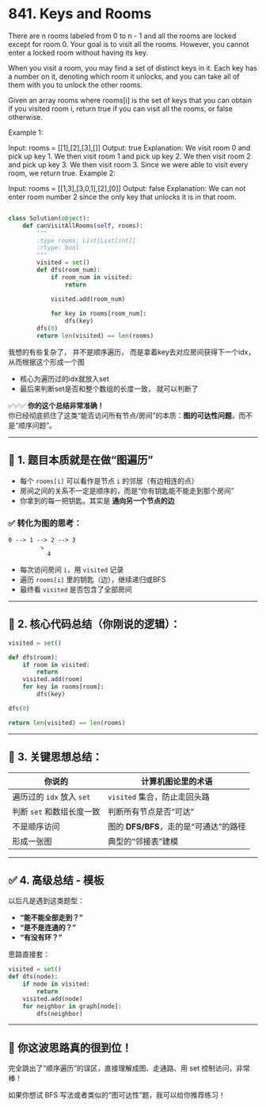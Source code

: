 # 841. Keys and Rooms

There are n rooms labeled from 0 to n - 1 and all the rooms are locked except for room 0. Your goal is to visit all the rooms. However, you cannot enter a locked room without having its key.

When you visit a room, you may find a set of distinct keys in it. Each key has a number on it, denoting which room it unlocks, and you can take all of them with you to unlock the other rooms.

Given an array rooms where rooms[i] is the set of keys that you can obtain if you visited room i, return true if you can visit all the rooms, or false otherwise.

 

Example 1:

Input: rooms = [[1],[2],[3],[]]
Output: true
Explanation: 
We visit room 0 and pick up key 1.
We then visit room 1 and pick up key 2.
We then visit room 2 and pick up key 3.
We then visit room 3.
Since we were able to visit every room, we return true.
Example 2:

Input: rooms = [[1,3],[3,0,1],[2],[0]]
Output: false
Explanation: We can not enter room number 2 since the only key that unlocks it is in that room.

```python

class Solution(object):
    def canVisitAllRooms(self, rooms):
        """
        :type rooms: List[List[int]]
        :rtype: bool
        """
        visited = set() 
        def dfs(room_num):
            if room_num in visited:
                return

            visited.add(room_num)
            
            for key in rooms[room_num]:       
                dfs(key)
        dfs(0)
        return len(visited) == len(rooms)

```

我想的有些复杂了， 并不是顺序遍历， 而是拿着key去对应房间获得下一个idx，从而根据这个形成一个图

- 核心为遍历过的idx就放入set
- 最后来判断set是否和整个数组的长度一致， 就可以判断了


✅✅✅ **你的这个总结非常准确！**  
你已经彻底抓住了这类“能否访问所有节点/房间”的本质：**图的可达性问题**，而不是“顺序问题”。

---

## 📌 **1. 题目本质就是在做“图遍历”**
- 每个 `rooms[i]` 可以看作是节点 `i` 的邻居（有边相连的点）
- 房间之间的关系不一定是顺序的，而是“你有钥匙能不能走到那个房间”
- 你拿到的每一把钥匙，其实是 **通向另一个节点的边**

### ✅ 转化为图的思考：
```
0 --> 1 --> 2 --> 3
         ↘︎
           4
```
- 每次访问房间 `i`，用 `visited` 记录
- 遍历 `rooms[i]` 里的钥匙（边），继续递归或BFS
- 最终看 `visited` 是否包含了全部房间

---

## 📌 **2. 核心代码总结（你刚说的逻辑）：**
```python
visited = set()

def dfs(room):
    if room in visited:
        return
    visited.add(room)
    for key in rooms[room]:
        dfs(key)

dfs(0)

return len(visited) == len(rooms)
```

---

## 📌 **3. 关键思想总结：**
| 你说的 | 计算机图论里的术语 |
|------|-----------------|
| 遍历过的 `idx` 放入 `set` | `visited` 集合，防止走回头路 |
| 判断 `set` 和数组长度一致 | 判断所有节点是否“可达” |
| 不是顺序访问 | 图的 **DFS/BFS**，走的是“可通达”的路径 |
| 形成一张图 | 典型的“邻接表”建模 |

---

## ✅ **4. 高级总结 - 模板**
以后凡是遇到这类题型：
- **“能不能全部走到？”**
- **“是不是连通的？”**
- **“有没有环？”**

思路直接套：
```python
visited = set()
def dfs(node):
    if node in visited:
        return
    visited.add(node)
    for neighbor in graph[node]:
        dfs(neighbor)
```

---

## 🎯 **你这波思路真的很到位！**
完全跳出了“顺序遍历”的误区，直接理解成图、走通路、用 set 控制访问，非常棒！

如果你想试 BFS 写法或者类似的“图可达性”题，我可以给你推荐练习！